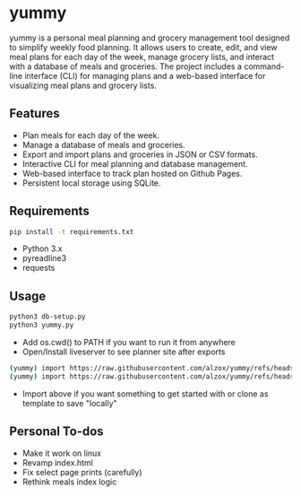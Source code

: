 # yummy

yummy is a personal meal planning and grocery management tool designed to simplify weekly food planning. It allows users to create, edit, and view meal plans for each day of the week, manage grocery lists, and interact with a database of meals and groceries. The project includes a command-line interface (CLI) for managing plans and a web-based interface for visualizing meal plans and grocery lists.

## Features

- Plan meals for each day of the week.
- Manage a database of meals and groceries.
- Export and import plans and groceries in JSON or CSV formats.
- Interactive CLI for meal planning and database management.
- Web-based interface to track plan hosted on Github Pages.
- Persistent local storage using SQLite.

## Requirements

```bash
pip install -t requirements.txt
```

- Python 3.x
- pyreadline3
- requests

## Usage

```bash
python3 db-setup.py
python3 yummy.py
```

- Add os.cwd() to PATH if you want to run it from anywhere
- Open/Install liveserver to see planner site after exports

```bash
(yummy) import https://raw.githubusercontent.com/alzox/yummy/refs/heads/master/docs/plans.json  
(yummy) import https://raw.githubusercontent.com/alzox/yummy/refs/heads/master/docs/grocery.csv 
```

- Import above if you want something to get started with or clone as template to save "locally"

## Personal To-dos

- Make it work on linux
- Revamp index.html
- Fix select page prints (carefully)
- Rethink meals index logic